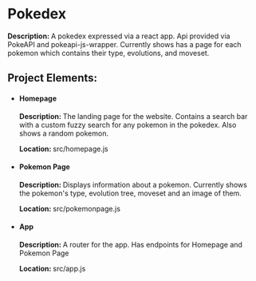 <h1>Pokedex</h1>
<p><b>Description: </b>A pokedex expressed via a react app. Api provided via PokeAPI and pokeapi-js-wrapper. Currently shows has a page for each pokemon which contains their type, evolutions, and moveset. </p>

<h2>Project Elements: </h2>
<ul>
  <li>
    <h4>Homepage</h4>
    <p><b>Description: </b>The landing page for the website. Contains a search bar with a custom fuzzy search for any pokemon in the pokedex. Also shows a random pokemon. </p>
    <p><b>Location: </b>src/homepage.js</p>
  </li>
  <li>
    <h4>Pokemon Page</h4>
    <p><b>Description: </b>Displays information about a pokemon. Currently shows the pokemon's type, evolution tree, moveset and an image of them. </p>
    <p><b>Location: </b>src/pokemonpage.js</p>
  </li>
  <li>
    <h4>App</h4>
    <p><b>Description: </b>A router for the app. Has endpoints for Homepage and Pokemon Page</p>
    <p><b>Location: </b>src/app.js</p>
  </li>
</ul>
